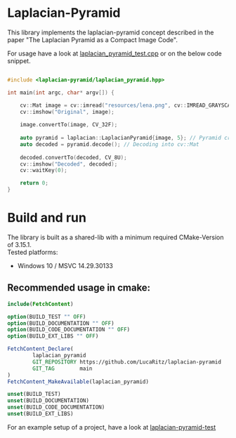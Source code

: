 # Laplacian-Pyramid
This library implements the laplacian-pyramid concept described in the
paper "The Laplacian Pyramid as a Compact Image Code".

For usage have a look at [laplacian_pyramid_test.cpp](test/laplacian-pyramid/src/laplacian_pyramid_test.cpp) or on the below code snippet.

```cpp

#include <laplacian-pyramid/laplacian_pyramid.hpp>

int main(int argc, char* argv[]) {

    cv::Mat image = cv::imread("resources/lena.png", cv::IMREAD_GRAYSCALE);
    cv::imshow("Original", image);
    
    image.convertTo(image, CV_32F);
    
    auto pyramid = laplacian::LaplacianPyramid{image, 5}; // Pyramid creation
    auto decoded = pyramid.decode(); // Decoding into cv::Mat
    
    decoded.convertTo(decoded, CV_8U);
    cv::imshow("Decoded", decoded);
    cv::waitKey(0);

    return 0;
}
```

# Build and run
The library is built as a shared-lib with a minimum required CMake-Version of 3.15.1.<br>
Tested platforms:
- Windows 10 / MSVC 14.29.30133

## Recommended usage in cmake:
```cmake
include(FetchContent)

option(BUILD_TEST "" OFF)
option(BUILD_DOCUMENTATION "" OFF)
option(BUILD_CODE_DOCUMENTATION "" OFF)
option(BUILD_EXT_LIBS "" OFF)

FetchContent_Declare(
        laplacian_pyramid
        GIT_REPOSITORY https://github.com/LucaRitz/laplacian-pyramid
        GIT_TAG        main
)
FetchContent_MakeAvailable(laplacian_pyramid)

unset(BUILD_TEST)
unset(BUILD_DOCUMENTATION)
unset(BUILD_CODE_DOCUMENTATION)
unset(BUILD_EXT_LIBS)
```

For an example setup of a project, have a look at [laplacian-pyramid-test](https://github.com/LucaRitz/laplacian-pyramid-test)
